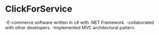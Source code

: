 # ClickForService
-E-commerce software written in c# with .NET Framework.
-collaborated with other developers.
-Implemented MVC architectural pattern.
